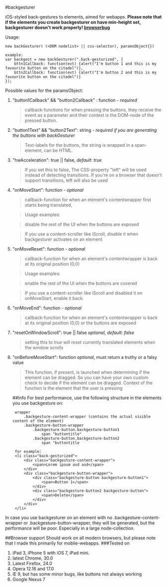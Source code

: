 #backgesturer

iOS-styled back-gestures to elements, aimed for webapps.
__Please note that if the elements you create backgesturer on have min-height set, backgesturer doesn't work properly! [browserbug](https://bugs.webkit.org/show_bug.cgi?id=26559)__

Usage:

    new backGesturer( (<DOM nodelist> || css-selector), paramsObject{})

	example:
	var backgest = new backGesturer(".back-gesturized", {
		bttn1Callback: function(evt) {alert("I'm button 1 and this is my favourite button on the citadel")},
		bttn2Callback: function(evt) {alert("I'm button 2 and this is my favourite button on the citadel")}
	});	
    
Possible values for the paramsObject:

1. "button1Callback" && "button2Callback" : function - _required_ 
   > callback-functions for when pressing the buttons, they receive the event as a parameter and their context is the DOM-node of the pressed button.

2. "button1Text" && "button2Text": string - _required if you are generating the buttons with backGesturer_
    >Text-labels for the buttons, the string is wrapped in a span-element, can be HTML.

3. "hwAcceleration": true || false,  _default: true_
    > If you set this to false, The CSS-property "left" will be used instead of detecting transitions.
    > If you're on a browser that doesn't support transitions, left will also be used

4. "onMoveStart": function - _optional_
    > callback-function for when an element's contentwrapper first starts being translated,
    
    > Usage examples:
    
    > disable the rest of the UI when the buttons are exposed
    
    > If you use a content-scroller like iScroll, disable it when backgesturer activates on an element
    
5. "onMoveReset": function - _optional_
    > callback-function for when an element's contentwrapper is back at its original position (0,0)
    
    > Usage examples:
    
    > enable the rest of the UI when the buttons are covered
    
    > If you use a content-scroller like iScroll and disabled it on onMoveStart, enable it back.

6. "onMoveEnd": function - _optional_
    > callback-function for when an element's contentwrapper is back at its original position (0,0) or the buttons are exposed


7. "resetOnWindowScroll": true || false _optional, default: false_  
    > setting this to _true_ will reset currently translated elements when the window scrolls
    
8. "onBeforeMoveStart": function _optional_, must return a truthy or a falsy value
    > This function, if present, is launched when determining if the element can be dragged.
    > So you can have your own custom check to decide if the element can be dragged.
    > Context of the function is the element that the user is pressing
    
    ##Info
    For best performance, use the following structure in the elements you use backgesture on:

        wrapper
            .backgesture-content-wrapper (contains the actual visible content of the element)
            .backgesture-button-wrapper
                .backgesture-button.backgesture-button1
                    span "buttontitle"
                .backgesture-button.backgesture-button2
                    span "buttontitle
                    
        for example:
        <li class="back-gesturized">
		    <div class="backgesture-content-wrapper">
                <span>Lorem ipsum asd asd</span>
            </div>
			<div class="backgesture-button-wrapper">
                <div class="backgesture-button backgesture-button1">
                    <span>Button 1</span>
                </div>
                <div class="backgesture-button2 backgesture-button">
                    <span>Delete</span>
                </div>
            </div>
		</li>

In case you use backgesturer on an element with no .backgesture-content-wrapper or .backgesture-button-wrapper, they will be generated, but the performance will be poor. Especially in a large node-collection.

##Browser support
Should work on all modern browsers, but please note that I made this primarily for mobile-webapps.
###Tested on

1. iPad 3, iPhone 5 with iOS 7, iPad mini.
2. latest Chrome, 30.0
3. Latest Firefox, 24.0
4. Opera 12.16 and 17.0
5. IE 9, but has some minor bugs, like buttons not always working
6. Google Nexus 7

    
    
    
    
    
